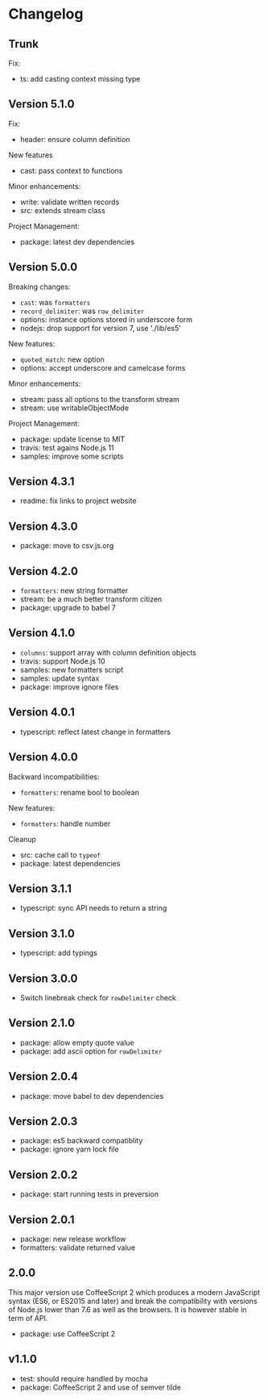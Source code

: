 
# Changelog

## Trunk

Fix:

* ts: add casting context missing type 

## Version 5.1.0

Fix:

* header: ensure column definition

New features

* cast: pass context to functions

Minor enhancements:

* write: validate written records
* src: extends stream class

Project Management:

* package: latest dev dependencies

## Version 5.0.0

Breaking changes:

* `cast`: was `formatters`
* `record_delimiter`: was `row_delimiter`
* options: instance options stored in underscore form
* nodejs: drop support for version 7, use './lib/es5'

New features:

* `quoted_match`: new option
* options: accept underscore and camelcase forms

Minor enhancements:

* stream: pass all options to the transform stream
* stream: use writableObjectMode

Project Management:

* package: update license to MIT
* travis: test agains Node.js 11
* samples: improve some scripts

## Version 4.3.1

* readme: fix links to project website

## Version 4.3.0

* package: move to csv.js.org

## Version 4.2.0

* `formatters`: new string formatter
* stream: be a much better transform citizen
* package: upgrade to babel 7

## Version 4.1.0

* `columns`: support array with column definition objects
* travis: support Node.js 10
* samples: new formatters script
* samples: update syntax
* package: improve ignore files

## Version 4.0.1

* typescript: reflect latest change in formatters

## Version 4.0.0

Backward incompatibilities:

* `formatters`: rename bool to boolean

New features:

* `formatters`: handle number

Cleanup

* src: cache call to `typeof`
* package: latest dependencies

## Version 3.1.1

* typescript: sync API needs to return a string

## Version 3.1.0

* typescript: add typings

## Version 3.0.0

* Switch linebreak check for `rowDelimiter` check

## Version 2.1.0

* package: allow empty quote value
* package: add ascii option for `rowDelimiter`

## Version 2.0.4

* package: move babel to dev dependencies

## Version 2.0.3

* package: es5 backward compatiblity
* package: ignore yarn lock file

## Version 2.0.2

* package: start running tests in preversion

## Version 2.0.1

* package: new release workflow
* formatters: validate returned value

## 2.0.0

This major version use CoffeeScript 2 which produces a modern JavaScript syntax
(ES6, or ES2015 and later) and break the compatibility with versions of Node.js
lower than 7.6 as well as the browsers. It is however stable in term of API.

* package: use CoffeeScript 2

## v1.1.0

* test: should require handled by mocha
* package: CoffeeScript 2 and use of semver tilde
